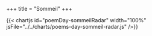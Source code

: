 +++
title = "Sommeil"
+++

{{< chartjs id="poemDay-sommeilRadar" width="100%" jsFile="../../charts/poems-day-sommeil-radar.js" />}}
